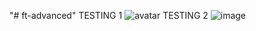 "# ft-advanced" 
TESTING 1 ![avatar]( ft-advanced/img/2018-03-001.PNG )
TESTING 2 ![image](https://github.com/ButBueatiful/dotvim/raw/master/screenshots/vim-screenshot.jpg)
